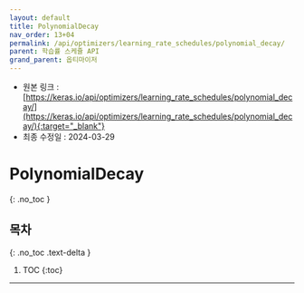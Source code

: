 ```yaml
---
layout: default
title: PolynomialDecay
nav_order: 13+04
permalink: /api/optimizers/learning_rate_schedules/polynomial_decay/
parent: 학습률 스케쥴 API
grand_parent: 옵티마이저
---
```


* 원본 링크 : [https://keras.io/api/optimizers/learning_rate_schedules/polynomial_decay/](https://keras.io/api/optimizers/learning_rate_schedules/polynomial_decay/){:target="_blank"}
* 최종 수정일 : 2024-03-29

# PolynomialDecay
{: .no_toc }

## 목차
{: .no_toc .text-delta }

1. TOC
{:toc}

---
